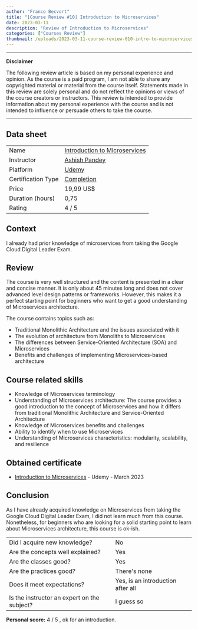 ```yaml
---
author: "Franco Becvort"
title: "[Course Review #10] Introduction to Microservices"
date: 2023-03-11
description: "Review of Introduction to Microservices"
categories: ["Courses Review"]
thumbnail: /uploads/2023-03-11-course-review-010-intro-to-microservices/microservices.png
---
```


---

**Disclaimer**

The following review article is based on my personal experience and opinion. As the course is a paid program, I am not able to share any copyrighted material or material from the course itself. Statements made in this review are solely personal and do not reflect the opinions or views of the course creators or instructors. This review is intended to provide information about my personal experience with the course and is not intended to influence or persuade others to take the course.

---

## Data sheet

|                    |                                                                                                     |
| ------------------ | --------------------------------------------------------------------------------------------------- |
| Name               | [Introduction to Microservices](https://www.udemy.com/course/introduction-to-microservices-edyoda/) |
| Instructor         | [Ashish Pandey](https://www.linkedin.com/in/ashishrpandey/)                                         |
| Platform           | [Udemy](https://www.udemy.com/)                                                                     |
| Certification Type | [Completion](https://support.udemy.com/hc/en-us/sections/360011037194-Certificates-of-Completion)   |
| Price              | 19,99 US$                                                                                           |
| Duration \(hours\) | 0,75                                                                                                |
| Rating             | 4 / 5                                                                                               |

## Context

I already had prior knowledge of microservices from taking the Google Cloud Digital Leader Exam.

## Review

The course is very well structured and the content is presented in a clear and concise manner. It is only about 45 minutes long and does not cover advanced level design patterns or frameworks. However, this makes it a perfect starting point for beginners who want to get a good understanding of Microservices architecture.

The course contains topics such as:

- Traditional Monolithic Architecture and the issues associated with it
- The evolution of architecture from Monoliths to Microservices
- The differences between Service-Oriented Architecture (SOA) and Microservices
- Benefits and challenges of implementing Microservices-based architecture

## Course related skills

- Knowledge of Microservices terminology
- Understanding of Microservices architecture: The course provides a good introduction to the concept of Microservices and how it differs from traditional Monolithic Architecture and Service-Oriented Architecture
- Knowledge of Microservices benefits and challenges
- Ability to identify when to use Microservices
- Understanding of Microservices characteristics: modularity, scalability, and resilience

## Obtained certificate

- [Introduction to Microservices](https://udemy-certificate.s3.amazonaws.com/pdf/UC-e1f26ac7-0269-4753-b0be-58db4d1bf166.pdf) - Udemy - March 2023

## Conclusion

As I have already acquired knowledge on Microservices from taking the Google Cloud Digital Leader Exam, I did not learn much from this course. Nonetheless, for beginners who are looking for a solid starting point to learn about Microservices architecture, this course is ok-ish.

|                                             |                                   |
| ------------------------------------------- | --------------------------------- |
| Did I acquire new knowledge?                | No                                |
| Are the concepts well explained?            | Yes                               |
| Are the classes good?                       | Yes                               |
| Are the practices good?                     | There's none                      |
| Does it meet expectations?                  | Yes, is an introduction after all |
| Is the instructor an expert on the subject? | I guess so                        |

**Personal score:** 4 / 5 , ok for an introduction.
